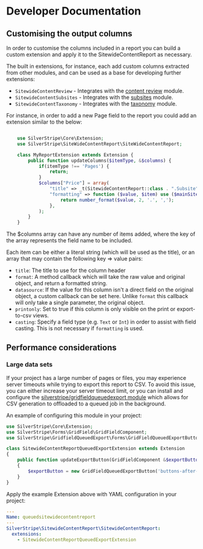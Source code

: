 # Developer Documentation

## Customising the output columns

In order to customise the columns included in a report you can build a custom extension and apply it to the
SitewideContentReport as necessary.

The built in extensions, for instance, each add custom columns extracted from other modules, and can
be used as a base for developing further extensions:

 - `SitewideContentReview` - Integrates with the [content review](https://github.com/silverstripe/silverstripe-contentreview) module.
 - `SitewideContentSubsites` - Integrates with the [subsites](https://github.com/silverstripe/silverstripe-subsites) module.
 - `SitewideContentTaxonomy` - Integrates with the [taxonomy](https://github.com/silverstripe-labs/silverstripe-taxonomy) module.

For instance, in order to add a new Page field to the report you could add an extension similar to the below:


```php

    use SilverStripe\Core\Extension;
    use SilverStripe\SiteWideContentReport\SiteWideContentReport;

	class MyReportExtension extends Extension {
		public function updateColumns($itemType, &$columns) {
			if(itemType !== 'Pages') {
				return;
			}
			$columns["Price"] = array(
				"title" => _t(SitewideContentReport::class . ".Subsite", "Subsite"),
				"formatting" => function ($value, $item) use ($mainSiteLabel) {
					return number_format($value, 2, '.', ',');
				},
			);
		}
	}
```

The $columns array can have any number of items added, where the key of the array represents the
field name to be included.

Each item can be either a literal string (which will be used as the title), or an array that may contain
the following key => value pairs:

 * `title`: The title to use for the column header
 * `format`: A method callback which will take the raw value and original object, and return a formatted
    string.
 * `datasource`: If the value for this column isn't a direct field on the original object, a custom callback
   can be set here. Unlike `format` this callback will only take a single parameter, the original object.
 * `printonly`: Set to true if this column is only visible on the print or export-to-csv views.
 * `casting`: Specify a field type (e.g. `Text` or `Int`) in order to assist with field casting. This is not
    necessary if `formatting` is used.

## Performance considerations

### Large data sets

If your project has a large number of pages or files, you may experience server timeouts while trying to export
this report to CSV. To avoid this issue, you can either increase your server timeout limit, or you can install
and configure the [silverstripe/gridfieldqueuedexport module](https://github.com/silverstripe/silverstripe-gridfieldqueuedexport)
which allows for CSV generation to offloaded to a queued job in the background.

An example of configuring this module in your project:

```php
use SilverStripe\Core\Extension;
use SilverStripe\Forms\GridField\GridFieldComponent;
use SilverStripe\GridfieldQueuedExport\Forms\GridFieldQueuedExportButton;

class SitewideContentReportQueuedExportExtension extends Extension
{
    public function updateExportButton(GridFieldComponent &$exportButton)
    {
        $exportButton = new GridFieldQueuedExportButton('buttons-after-left');
    }
}
```

Apply the example Extension above with YAML configuration in your project:

```yaml
---
Name: queuedsitewidecontentreport
---
SilverStripe\SitewideContentReport\SitewideContentReport:
  extensions:
    - SitewideContentReportQueuedExportExtension
```
